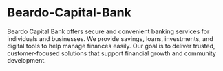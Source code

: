 # Beardo-Capital-Bank
Beardo Capital Bank offers secure and convenient banking services for individuals and businesses. We provide savings, loans, investments, and digital tools to help manage finances easily. Our goal is to deliver trusted, customer-focused solutions that support financial growth and community development.
